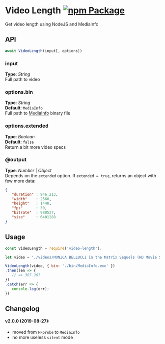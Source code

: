 # Video Length [![npm Package](https://img.shields.io/npm/v/video-length.svg)](https://www.npmjs.org/package/video-length)
Get video length using NodeJS and MediaInfo


## API

```javascript
await VideoLength(input[, options])
```

### input
**Type**: _String_   
Full path to video


### options.bin
**Type**: _String_  
**Default**: `MediaInfo`  
Full path to [MediaInfo](https://mediaarea.net/ru/MediaInfo) binary file  


### options.extended
**Type**: _Boolean_  
**Default**: `false`  
Return a bit more video specs   


### @output
**Type**: _Number_ | _Object_  
Depends on the `extended` option. If `extended = true`, returns an object with few more data:  
```json
{
   "duration" : 946.213,
   "width"    : 2560,
   "height"   : 1440,
   "fps"      : 30,
   "bitrate"  : 980537,
   "size"     : 6401288
}
```




## Usage
```javascript
const VideoLength = require('video-length');

let video = './videos/MONICA BELLUCCI in the Matrix Sequels (HD Movie Scenes).mp4';

VideoLength(video, { bin: './bin/MediaInfo.exe' })
.then(len => {
   // => 307.967
})
.catch(err => {
   console.log(err);
})
```



## Changelog 
#### v2.0.0 (2019-08-27):
- moved from `FFprobe` to `MediaInfo`
- no more useless `silent` mode
